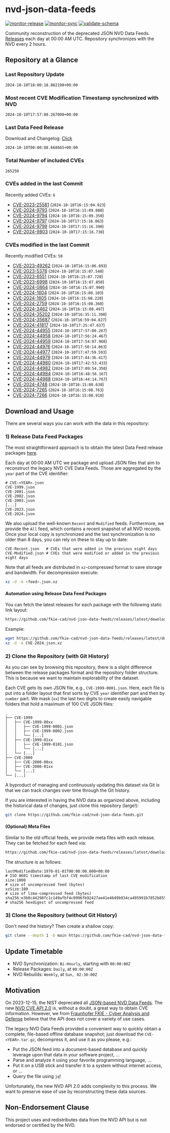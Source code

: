 # nvd-json-data-feeds

[![monitor-release](https://github.com/fkie-cad/nvd-json-data-feeds/actions/workflows/monitor_release.yml/badge.svg)](https://github.com/fkie-cad/nvd-json-data-feeds/actions/workflows/monitor_release.yml)
[![monitor-sync](https://github.com/fkie-cad/nvd-json-data-feeds/actions/workflows/monitor_sync.yml/badge.svg)](https://github.com/fkie-cad/nvd-json-data-feeds/actions/workflows/monitor_sync.yml)
[![validate-schema](https://github.com/fkie-cad/nvd-json-data-feeds/actions/workflows/validate_schema.yml/badge.svg)](https://github.com/fkie-cad/nvd-json-data-feeds/actions/workflows/validate_schema.yml)

Community reconstruction of the deprecated JSON NVD Data Feeds.
[Releases](https://github.com/fkie-cad/nvd-json-data-feeds/releases/latest) each day at 00:00 AM UTC.
Repository synchronizes with the NVD every 2 hours.

## Repository at a Glance

### Last Repository Update

```plain
2024-10-10T18:00:18.882198+00:00
```

### Most recent CVE Modification Timestamp synchronized with NVD

```plain
2024-10-10T17:57:00.267000+00:00
```

### Last Data Feed Release

Download and Changelog: [Click](https://github.com/fkie-cad/nvd-json-data-feeds/releases/latest)

```plain
2024-10-10T00:00:08.668665+00:00
```

### Total Number of included CVEs

```plain
265250
```

### CVEs added in the last Commit

Recently added CVEs: `6`

- [CVE-2023-25581](CVE-2023/CVE-2023-255xx/CVE-2023-25581.json) (`2024-10-10T16:15:04.923`)
- [CVE-2024-9793](CVE-2024/CVE-2024-97xx/CVE-2024-9793.json) (`2024-10-10T16:15:09.080`)
- [CVE-2024-9794](CVE-2024/CVE-2024-97xx/CVE-2024-9794.json) (`2024-10-10T16:15:09.350`)
- [CVE-2024-9797](CVE-2024/CVE-2024-97xx/CVE-2024-9797.json) (`2024-10-10T17:15:16.063`)
- [CVE-2024-9799](CVE-2024/CVE-2024-97xx/CVE-2024-9799.json) (`2024-10-10T17:15:16.390`)
- [CVE-2024-9803](CVE-2024/CVE-2024-98xx/CVE-2024-9803.json) (`2024-10-10T17:15:16.730`)


### CVEs modified in the last Commit

Recently modified CVEs: `50`

- [CVE-2023-49262](CVE-2023/CVE-2023-492xx/CVE-2023-49262.json) (`2024-10-10T16:15:06.893`)
- [CVE-2023-5378](CVE-2023/CVE-2023-53xx/CVE-2023-5378.json) (`2024-10-10T16:15:07.540`)
- [CVE-2023-6551](CVE-2023/CVE-2023-65xx/CVE-2023-6551.json) (`2024-10-10T16:15:07.720`)
- [CVE-2023-6998](CVE-2023/CVE-2023-69xx/CVE-2023-6998.json) (`2024-10-10T16:15:07.850`)
- [CVE-2024-0864](CVE-2024/CVE-2024-08xx/CVE-2024-0864.json) (`2024-10-10T16:15:07.990`)
- [CVE-2024-1604](CVE-2024/CVE-2024-16xx/CVE-2024-1604.json) (`2024-10-10T16:15:08.103`)
- [CVE-2024-1605](CVE-2024/CVE-2024-16xx/CVE-2024-1605.json) (`2024-10-10T16:15:08.220`)
- [CVE-2024-2759](CVE-2024/CVE-2024-27xx/CVE-2024-2759.json) (`2024-10-10T16:15:08.360`)
- [CVE-2024-3462](CVE-2024/CVE-2024-34xx/CVE-2024-3462.json) (`2024-10-10T16:15:08.497`)
- [CVE-2024-35202](CVE-2024/CVE-2024-352xx/CVE-2024-35202.json) (`2024-10-10T16:35:11.390`)
- [CVE-2024-35687](CVE-2024/CVE-2024-356xx/CVE-2024-35687.json) (`2024-10-10T16:59:04.827`)
- [CVE-2024-41817](CVE-2024/CVE-2024-418xx/CVE-2024-41817.json) (`2024-10-10T17:25:47.637`)
- [CVE-2024-44955](CVE-2024/CVE-2024-449xx/CVE-2024-44955.json) (`2024-10-10T17:57:00.267`)
- [CVE-2024-44958](CVE-2024/CVE-2024-449xx/CVE-2024-44958.json) (`2024-10-10T17:56:24.467`)
- [CVE-2024-44959](CVE-2024/CVE-2024-449xx/CVE-2024-44959.json) (`2024-10-10T17:54:07.960`)
- [CVE-2024-44976](CVE-2024/CVE-2024-449xx/CVE-2024-44976.json) (`2024-10-10T17:50:14.863`)
- [CVE-2024-44977](CVE-2024/CVE-2024-449xx/CVE-2024-44977.json) (`2024-10-10T17:47:59.593`)
- [CVE-2024-44979](CVE-2024/CVE-2024-449xx/CVE-2024-44979.json) (`2024-10-10T17:44:36.417`)
- [CVE-2024-44980](CVE-2024/CVE-2024-449xx/CVE-2024-44980.json) (`2024-10-10T17:42:53.433`)
- [CVE-2024-44982](CVE-2024/CVE-2024-449xx/CVE-2024-44982.json) (`2024-10-10T17:09:54.350`)
- [CVE-2024-44984](CVE-2024/CVE-2024-449xx/CVE-2024-44984.json) (`2024-10-10T16:48:56.167`)
- [CVE-2024-44988](CVE-2024/CVE-2024-449xx/CVE-2024-44988.json) (`2024-10-10T16:44:14.767`)
- [CVE-2024-4748](CVE-2024/CVE-2024-47xx/CVE-2024-4748.json) (`2024-10-10T16:15:08.630`)
- [CVE-2024-7265](CVE-2024/CVE-2024-72xx/CVE-2024-7265.json) (`2024-10-10T16:15:08.763`)
- [CVE-2024-7266](CVE-2024/CVE-2024-72xx/CVE-2024-7266.json) (`2024-10-10T16:15:08.910`)


## Download and Usage

There are several ways you can work with the data in this repository:

### 1) Release Data Feed Packages

The most straightforward approach is to obtain the latest Data Feed release packages [here](https://github.com/fkie-cad/nvd-json-data-feeds/releases/latest).

Each day at 00:00 AM UTC we package and upload JSON files that aim to reconstruct the legacy NVD CVE Data Feeds.
Those are aggregated by the `year` part of the CVE identifier:

```
# CVE-<YEAR>.json
CVE-1999.json
CVE-2001.json
CVE-2002.json
CVE-2003.json
[...]
CVE-2023.json
CVE-2024.json
```

We also upload the well-known `Recent` and `Modified` feeds.
Furthermore, we provide the `All` feed, which contains a recent snapshot of all NVD records.
Once your local copy is synchronized and the last synchronization is no older than 8 days, you can rely on these to stay up to date:

```plain
CVE-Recent.json   # CVEs that were added in the previous eight days
CVE-Modified.json # CVEs that were modified or added in the previous eight days
```

Note that all feeds are distributed in `xz`-compressed format to save storage and bandwidth.
For decompression execute:

```sh
xz -d -k <feed>.json.xz
```

#### Automation using Release Data Feed Packages

You can fetch the latest releases for each package with the following static link layout:

```sh
https://github.com/fkie-cad/nvd-json-data-feeds/releases/latest/download/CVE-<YEAR>.json.xz
```

Example:

```sh
wget https://github.com/fkie-cad/nvd-json-data-feeds/releases/latest/download/CVE-2024.json.xz
xz -d -k CVE-2024.json.xz
```

### 2) Clone the Repository (with Git History)

As you can see by browsing this repository, there is a slight difference between the release packages format and the repository folder structure.
This is because we want to maintain explorability of the dataset.

Each CVE gets its own JSON file, e.g., `CVE-1999-0001.json`.
Here, each file is put into a folder layout that first sorts by CVE `year` identifier part and then by `number` part.
We mask (`xx`) the last two digits to create easily navigable folders that hold a maximum of 100 CVE JSON files:

```plain
.
├── CVE-1999
│   ├── CVE-1999-00xx
│   │   ├── CVE-1999-0001.json
│   │   ├── CVE-1999-0002.json
│   │   └── [...]
│   ├── CVE-1999-01xx
│   │   ├── CVE-1999-0101.json
│   │   └── [...]
│   └── [...]
├── CVE-2000
│   ├── CVE-2000-00xx
│   ├── CVE-2000-01xx
│   └── [...]
└── [...]
```

A byproduct of managing and continuously updating this dataset via Git is that we can track changes over time through the Git history.

If you are interested in having the NVD data as organized above, including the historical data of changes, just clone this repository (large!):

```sh
git clone https://github.com/fkie-cad/nvd-json-data-feeds.git
```

#### (Optional) Meta Files

Similar to the old official feeds, we provide meta files with each release. They can be fetched for each feed via:

```sh
https://github.com/fkie-cad/nvd-json-data-feeds/releases/latest/download/CVE-<YEAR>.meta
```

The structure is as follows:

```plain
lastModifiedDate:1970-01-01T00:00:00.000+00:00                          # ISO 8601 timestamp of last CVE modification
size:1000                                                               # size of uncompressed feed (bytes)
xzSize:100                                                              # size of lzma-compressed feed (bytes)
sha256:e3b0c44298fc1c149afbf4c8996fb92427ae41e4649b934ca495991b7852b855 # sha256 hexdigest of uncompressed feed
```

### 3) Clone the Repository (without Git History)

Don't need the history? Then create a shallow copy:

```sh
git clone --depth 1 -b main https://github.com/fkie-cad/nvd-json-data-feeds.git
```


## Update Timetable

* NVD Synchronization: `Bi-Hourly`, starting with `00:00:00Z`
* Release Packages: `Daily`, at `00:00:00Z`
* NVD Rebuilds: `Weekly`, at `Sun, 02:30:00Z`


## Motivation

On 2023-12-15, the NIST deprecated all [JSON-based NVD Data Feeds](https://nvd.nist.gov/vuln/data-feeds#divRetirementBanner-1).
The new [NVD CVE API 2.0](https://nvd.nist.gov/developers/vulnerabilities) is, without a doubt, a great way to obtain CVE information.
However, we from [Fraunhofer FKIE - Cyber Analysis and Defense](https://www.fkie.fraunhofer.de/en/departments/cad.html) believe that the API does not cover a variety of use cases.

The legacy NVD Data Feeds provided a convenient way to quickly obtain a complete, file-based offline database snapshot; just download the `CVE-<YEAR>.tar.gz`, decompress it, and use it as you please, e.g.:

- Put the JSON feed into a document-based database and quickly leverage upon that data in your software project, ...
- Parse and analyze it using your favorite programming language, ...
- Put it on a USB stick and transfer it to a system without internet access, or ...
- Query the file using `jq`!

Unfortunately, the new NVD API 2.0 adds complexity to this process.
We want to preserve ease of use by reconstructing these data sources.

## Non-Endorsement Clause

This project uses and redistributes data from the NVD API but is not endorsed or certified by the NVD.